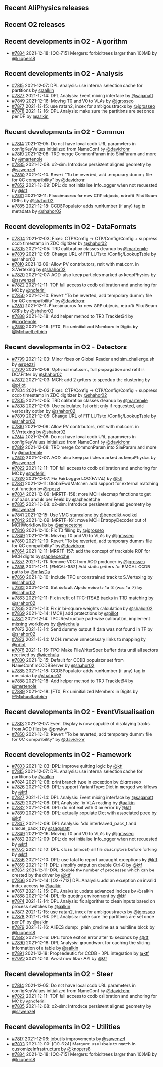 ## Recent AliPhysics releases
## Recent O2 releases
## Recent developments in O2 - Algorithm
- [\#7884](https://github.com/AliceO2Group/AliceO2/pull/7884) 2021-12-18: [QC-715] Mergers: forbid trees larger than 100MB by [@knopers8](https://github.com/knopers8)
## Recent developments in O2 - Analysis
- [\#7815](https://github.com/AliceO2Group/AliceO2/pull/7815) 2021-12-07: DPL Analysis: use internal selection cache for partitions by [@aalkin](https://github.com/aalkin)
- [\#7827](https://github.com/AliceO2Group/AliceO2/pull/7827) 2021-12-14: DPL Analysis: Event mixing interface by [@saganatt](https://github.com/saganatt)
- [\#7849](https://github.com/AliceO2Group/AliceO2/pull/7849) 2021-12-16: Moving T0 and V0 to VLAs by [@jgrosseo](https://github.com/jgrosseo)
- [\#7877](https://github.com/AliceO2Group/AliceO2/pull/7877) 2021-12-15: use natan2, index for ambigoustracks by [@jgrosseo](https://github.com/jgrosseo)
- [\#7878](https://github.com/AliceO2Group/AliceO2/pull/7878) 2021-12-16: DPL Analysis: make sure the partitions are set once per DF by [@aalkin](https://github.com/aalkin)
## Recent developments in O2 - Common
- [\#7814](https://github.com/AliceO2Group/AliceO2/pull/7814) 2021-12-05: Do not have local ccdb URL parameters in configKeyValues initialized from NameConf by [@davidrohr](https://github.com/davidrohr)
- [\#7819](https://github.com/AliceO2Group/AliceO2/pull/7819) 2021-12-08: TRD merge CommonParam into SimParam and more by [@martenole](https://github.com/martenole)
- [\#7835](https://github.com/AliceO2Group/AliceO2/pull/7835) 2021-12-08: o2-sim: Introduce persistent aligned geometry by [@sawenzel](https://github.com/sawenzel)
- [\#7850](https://github.com/AliceO2Group/AliceO2/pull/7850) 2021-12-10: Revert "To be reverted, add temporary dummy file for QC compatibility" by [@davidrohr](https://github.com/davidrohr)
- [\#7852](https://github.com/AliceO2Group/AliceO2/pull/7852) 2021-12-09: DPL: do not initialise InfoLogger when not requested by [@ktf](https://github.com/ktf)
- [\#7861](https://github.com/AliceO2Group/AliceO2/pull/7861) 2021-12-11: Fixes/macros for new GRP objects, retrofit Pilot Beam GRPs by [@shahor02](https://github.com/shahor02)
- [\#7885](https://github.com/AliceO2Group/AliceO2/pull/7885) 2021-12-18: CCDBPopulator adds runNumber (if any) tag to metadata by [@shahor02](https://github.com/shahor02)
## Recent developments in O2 - DataFormats
- [\#7804](https://github.com/AliceO2Group/AliceO2/pull/7804) 2021-12-03: Fixes: CTP/Config -> CTP/Config/Config + suppress ccdb timestamp in ZDC digitizer by [@shahor02](https://github.com/shahor02)
- [\#7805](https://github.com/AliceO2Group/AliceO2/pull/7805) 2021-12-05: TRD calibration classes cleanup by [@martenole](https://github.com/martenole)
- [\#7809](https://github.com/AliceO2Group/AliceO2/pull/7809) 2021-12-05: Change URL of FIT LUTs to <DET>/Config/LookupTable by [@shahor02](https://github.com/shahor02)
- [\#7810](https://github.com/AliceO2Group/AliceO2/pull/7810) 2021-12-09: Allow PV contributors, refit with mat.corr. in S.Vertexing by [@shahor02](https://github.com/shahor02)
- [\#7820](https://github.com/AliceO2Group/AliceO2/pull/7820) 2021-12-07: AOD: also keep particles marked as keepPhysics by [@sawenzel](https://github.com/sawenzel)
- [\#7822](https://github.com/AliceO2Group/AliceO2/pull/7822) 2021-12-11: TOF full access to ccdb calibration and anchoring for MC by [@noferini](https://github.com/noferini)
- [\#7850](https://github.com/AliceO2Group/AliceO2/pull/7850) 2021-12-10: Revert "To be reverted, add temporary dummy file for QC compatibility" by [@davidrohr](https://github.com/davidrohr)
- [\#7861](https://github.com/AliceO2Group/AliceO2/pull/7861) 2021-12-11: Fixes/macros for new GRP objects, retrofit Pilot Beam GRPs by [@shahor02](https://github.com/shahor02)
- [\#7888](https://github.com/AliceO2Group/AliceO2/pull/7888) 2021-12-18: Add helper method to TRD Tracklet64 by [@martenole](https://github.com/martenole)
- [\#7889](https://github.com/AliceO2Group/AliceO2/pull/7889) 2021-12-18: [FT0] Fix uninitialized Members in Digits by [@MichaelLettrich](https://github.com/MichaelLettrich)
## Recent developments in O2 - Detectors
- [\#7799](https://github.com/AliceO2Group/AliceO2/pull/7799) 2021-12-03: Minor fixes on Global Reader and sim_challenge.sh by [@rpezzi](https://github.com/rpezzi)
- [\#7800](https://github.com/AliceO2Group/AliceO2/pull/7800) 2021-12-08: Optional mat.corr., full propagation and refit in DCAFitter by [@shahor02](https://github.com/shahor02)
- [\#7802](https://github.com/AliceO2Group/AliceO2/pull/7802) 2021-12-03: MCH: add 2 getters to speedup the clustering by [@pillot](https://github.com/pillot)
- [\#7804](https://github.com/AliceO2Group/AliceO2/pull/7804) 2021-12-03: Fixes: CTP/Config -> CTP/Config/Config + suppress ccdb timestamp in ZDC digitizer by [@shahor02](https://github.com/shahor02)
- [\#7805](https://github.com/AliceO2Group/AliceO2/pull/7805) 2021-12-05: TRD calibration classes cleanup by [@martenole](https://github.com/martenole)
- [\#7808](https://github.com/AliceO2Group/AliceO2/pull/7808) 2021-12-05: Use calculated 1st orbit only if requested, add verbosity option by [@shahor02](https://github.com/shahor02)
- [\#7809](https://github.com/AliceO2Group/AliceO2/pull/7809) 2021-12-05: Change URL of FIT LUTs to <DET>/Config/LookupTable by [@shahor02](https://github.com/shahor02)
- [\#7810](https://github.com/AliceO2Group/AliceO2/pull/7810) 2021-12-09: Allow PV contributors, refit with mat.corr. in S.Vertexing by [@shahor02](https://github.com/shahor02)
- [\#7814](https://github.com/AliceO2Group/AliceO2/pull/7814) 2021-12-05: Do not have local ccdb URL parameters in configKeyValues initialized from NameConf by [@davidrohr](https://github.com/davidrohr)
- [\#7819](https://github.com/AliceO2Group/AliceO2/pull/7819) 2021-12-08: TRD merge CommonParam into SimParam and more by [@martenole](https://github.com/martenole)
- [\#7820](https://github.com/AliceO2Group/AliceO2/pull/7820) 2021-12-07: AOD: also keep particles marked as keepPhysics by [@sawenzel](https://github.com/sawenzel)
- [\#7822](https://github.com/AliceO2Group/AliceO2/pull/7822) 2021-12-11: TOF full access to ccdb calibration and anchoring for MC by [@noferini](https://github.com/noferini)
- [\#7830](https://github.com/AliceO2Group/AliceO2/pull/7830) 2021-12-07: Fix FairLogger LOG(FATAL) by [@ktf](https://github.com/ktf)
- [\#7831](https://github.com/AliceO2Group/AliceO2/pull/7831) 2021-12-11: GlobalFwdMatcher: add support for external matching cut function by [@rpezzi](https://github.com/rpezzi)
- [\#7834](https://github.com/AliceO2Group/AliceO2/pull/7834) 2021-12-09: MRRTF-158: more MCH elecmap functions to get nof pads and ds per FeeId by [@aphecetche](https://github.com/aphecetche)
- [\#7835](https://github.com/AliceO2Group/AliceO2/pull/7835) 2021-12-08: o2-sim: Introduce persistent aligned geometry by [@sawenzel](https://github.com/sawenzel)
- [\#7841](https://github.com/AliceO2Group/AliceO2/pull/7841) 2021-12-15: Use VMC standalone by [@benedikt-voelkel](https://github.com/benedikt-voelkel)
- [\#7842](https://github.com/AliceO2Group/AliceO2/pull/7842) 2021-12-09: MRRTF-161: move MCH EntropyDecoder out of MCHWorkflow lib by [@aphecetche](https://github.com/aphecetche)
- [\#7846](https://github.com/AliceO2Group/AliceO2/pull/7846) 2021-12-10: Fix T0 filling by [@jgrosseo](https://github.com/jgrosseo)
- [\#7849](https://github.com/AliceO2Group/AliceO2/pull/7849) 2021-12-16: Moving T0 and V0 to VLAs by [@jgrosseo](https://github.com/jgrosseo)
- [\#7850](https://github.com/AliceO2Group/AliceO2/pull/7850) 2021-12-10: Revert "To be reverted, add temporary dummy file for QC compatibility" by [@davidrohr](https://github.com/davidrohr)
- [\#7854](https://github.com/AliceO2Group/AliceO2/pull/7854) 2021-12-11: MRRTF-157: add the concept of trackable ROF for MCH digits by [@aphecetche](https://github.com/aphecetche)
- [\#7857](https://github.com/AliceO2Group/AliceO2/pull/7857) 2021-12-11: Remove V0C from AOD producer by [@jgrosseo](https://github.com/jgrosseo)
- [\#7858](https://github.com/AliceO2Group/AliceO2/pull/7858) 2021-12-11: [EMCAL-582] Add static getters for EMCAL CCDB paths by [@mfasDa](https://github.com/mfasDa)
- [\#7860](https://github.com/AliceO2Group/AliceO2/pull/7860) 2021-12-10: Include TPC unconstrained track to S.Vertexing by [@shahor02](https://github.com/shahor02)
- [\#7862](https://github.com/AliceO2Group/AliceO2/pull/7862) 2021-12-10: Set default Alpide noise to 1e-8 (was 1e-7) by [@shahor02](https://github.com/shahor02)
- [\#7863](https://github.com/AliceO2Group/AliceO2/pull/7863) 2021-12-11: Fix in refit of TPC-ITSAB tracks in TRD matching by [@shahor02](https://github.com/shahor02)
- [\#7865](https://github.com/AliceO2Group/AliceO2/pull/7865) 2021-12-13: Fix in bi-square weights calculation by [@shahor02](https://github.com/shahor02)
- [\#7869](https://github.com/AliceO2Group/AliceO2/pull/7869) 2021-12-14: [MCH] add protections by [@pillot](https://github.com/pillot)
- [\#7871](https://github.com/AliceO2Group/AliceO2/pull/7871) 2021-12-14: TPC: Restructure pad-wise calibration, implement missing workflows by [@wiechula](https://github.com/wiechula)
- [\#7872](https://github.com/AliceO2Group/AliceO2/pull/7872) 2021-12-14: Send dummy output if data was not found in TF by [@shahor02](https://github.com/shahor02)
- [\#7873](https://github.com/AliceO2Group/AliceO2/pull/7873) 2021-12-14: MCH: remove unnecessary links to mapping by [@pillot](https://github.com/pillot)
- [\#7876](https://github.com/AliceO2Group/AliceO2/pull/7876) 2021-12-15: TPC: Make FileWriterSpec buffer data until all sectors received by [@wiechula](https://github.com/wiechula)
- [\#7880](https://github.com/AliceO2Group/AliceO2/pull/7880) 2021-12-15: Default for CCDB populator set from NameConf.mCCDBServer by [@shahor02](https://github.com/shahor02)
- [\#7885](https://github.com/AliceO2Group/AliceO2/pull/7885) 2021-12-18: CCDBPopulator adds runNumber (if any) tag to metadata by [@shahor02](https://github.com/shahor02)
- [\#7888](https://github.com/AliceO2Group/AliceO2/pull/7888) 2021-12-18: Add helper method to TRD Tracklet64 by [@martenole](https://github.com/martenole)
- [\#7889](https://github.com/AliceO2Group/AliceO2/pull/7889) 2021-12-18: [FT0] Fix uninitialized Members in Digits by [@MichaelLettrich](https://github.com/MichaelLettrich)
## Recent developments in O2 - EventVisualisation
- [\#7813](https://github.com/AliceO2Group/AliceO2/pull/7813) 2021-12-07: Event Display is now capable of displaying tracks from AOD files by [@pnwkw](https://github.com/pnwkw)
- [\#7850](https://github.com/AliceO2Group/AliceO2/pull/7850) 2021-12-10: Revert "To be reverted, add temporary dummy file for QC compatibility" by [@davidrohr](https://github.com/davidrohr)
## Recent developments in O2 - Framework
- [\#7803](https://github.com/AliceO2Group/AliceO2/pull/7803) 2021-12-03: DPL: improve quitting logic by [@ktf](https://github.com/ktf)
- [\#7815](https://github.com/AliceO2Group/AliceO2/pull/7815) 2021-12-07: DPL Analysis: use internal selection cache for partitions by [@aalkin](https://github.com/aalkin)
- [\#7824](https://github.com/AliceO2Group/AliceO2/pull/7824) 2021-12-08: print branch type in exception by [@jgrosseo](https://github.com/jgrosseo)
- [\#7826](https://github.com/AliceO2Group/AliceO2/pull/7826) 2021-12-08: DPL: support VariantType::Dict in merged workflows by [@ktf](https://github.com/ktf)
- [\#7827](https://github.com/AliceO2Group/AliceO2/pull/7827) 2021-12-14: DPL Analysis: Event mixing interface by [@saganatt](https://github.com/saganatt)
- [\#7829](https://github.com/AliceO2Group/AliceO2/pull/7829) 2021-12-08: DPL Analysis: fix VLA reading by [@aalkin](https://github.com/aalkin)
- [\#7832](https://github.com/AliceO2Group/AliceO2/pull/7832) 2021-12-08: DPL: do not exit with 0 on error by [@ktf](https://github.com/ktf)
- [\#7839](https://github.com/AliceO2Group/AliceO2/pull/7839) 2021-12-08: DPL: actually populate Dict with associated ptree by [@ktf](https://github.com/ktf)
- [\#7847](https://github.com/AliceO2Group/AliceO2/pull/7847) 2021-12-09: DPL Analysis: Add interleaved_pack_t and unique_pack_t by [@saganatt](https://github.com/saganatt)
- [\#7849](https://github.com/AliceO2Group/AliceO2/pull/7849) 2021-12-16: Moving T0 and V0 to VLAs by [@jgrosseo](https://github.com/jgrosseo)
- [\#7852](https://github.com/AliceO2Group/AliceO2/pull/7852) 2021-12-09: DPL: do not initialise InfoLogger when not requested by [@ktf](https://github.com/ktf)
- [\#7853](https://github.com/AliceO2Group/AliceO2/pull/7853) 2021-12-10: DPL: close (almost) all file descriptors before forking by [@ktf](https://github.com/ktf)
- [\#7856](https://github.com/AliceO2Group/AliceO2/pull/7856) 2021-12-10: DPL: use fatal to report uncaught exceptions by [@ktf](https://github.com/ktf)
- [\#7859](https://github.com/AliceO2Group/AliceO2/pull/7859) 2021-12-11: DPL: simplify output on double Ctrl-C by [@ktf](https://github.com/ktf)
- [\#7864](https://github.com/AliceO2Group/AliceO2/pull/7864) 2021-12-11: DPL: double the number of processes which can be created by the driver by [@ktf](https://github.com/ktf)
- [\#7866](https://github.com/AliceO2Group/AliceO2/pull/7866) 2021-12-14: [O2-2712] DPL Analysis: add an exception on invalid index access by [@aalkin](https://github.com/aalkin)
- [\#7867](https://github.com/AliceO2Group/AliceO2/pull/7867) 2021-12-15: DPL Analysis: update advanced indices by [@aalkin](https://github.com/aalkin)
- [\#7868](https://github.com/AliceO2Group/AliceO2/pull/7868) 2021-12-14: DPL: fix quoting environment by [@ktf](https://github.com/ktf)
- [\#7874](https://github.com/AliceO2Group/AliceO2/pull/7874) 2021-12-14: DPL Analysis: fix algorithm to clean inputs based on process switches by [@aalkin](https://github.com/aalkin)
- [\#7877](https://github.com/AliceO2Group/AliceO2/pull/7877) 2021-12-15: use natan2, index for ambigoustracks by [@jgrosseo](https://github.com/jgrosseo)
- [\#7878](https://github.com/AliceO2Group/AliceO2/pull/7878) 2021-12-16: DPL Analysis: make sure the partitions are set once per DF by [@aalkin](https://github.com/aalkin)
- [\#7879](https://github.com/AliceO2Group/AliceO2/pull/7879) 2021-12-16: AliECS dump: _plain_cmdline as a multiline block by [@knopers8](https://github.com/knopers8)
- [\#7882](https://github.com/AliceO2Group/AliceO2/pull/7882) 2021-12-16: DPL: force exit on error after 15 seconds by [@ktf](https://github.com/ktf)
- [\#7890](https://github.com/AliceO2Group/AliceO2/pull/7890) 2021-12-18: DPL Analysis: groundwork for caching the slicing information of a table by [@aalkin](https://github.com/aalkin)
- [\#7891](https://github.com/AliceO2Group/AliceO2/pull/7891) 2021-12-18: Propaedeutic for CCDB - DPL integration by [@ktf](https://github.com/ktf)
- [\#7893](https://github.com/AliceO2Group/AliceO2/pull/7893) 2021-12-19: Avoid new libuv API by [@ktf](https://github.com/ktf)
## Recent developments in O2 - Steer
- [\#7814](https://github.com/AliceO2Group/AliceO2/pull/7814) 2021-12-05: Do not have local ccdb URL parameters in configKeyValues initialized from NameConf by [@davidrohr](https://github.com/davidrohr)
- [\#7822](https://github.com/AliceO2Group/AliceO2/pull/7822) 2021-12-11: TOF full access to ccdb calibration and anchoring for MC by [@noferini](https://github.com/noferini)
- [\#7835](https://github.com/AliceO2Group/AliceO2/pull/7835) 2021-12-08: o2-sim: Introduce persistent aligned geometry by [@sawenzel](https://github.com/sawenzel)
## Recent developments in O2 - Utilities
- [\#7817](https://github.com/AliceO2Group/AliceO2/pull/7817) 2021-12-06: jobutils improvements by [@sawenzel](https://github.com/sawenzel)
- [\#7833](https://github.com/AliceO2Group/AliceO2/pull/7833) 2021-12-09: [QC-624] Mergers: use labels to match in customizeInfrastructure by [@knopers8](https://github.com/knopers8)
- [\#7884](https://github.com/AliceO2Group/AliceO2/pull/7884) 2021-12-18: [QC-715] Mergers: forbid trees larger than 100MB by [@knopers8](https://github.com/knopers8)
